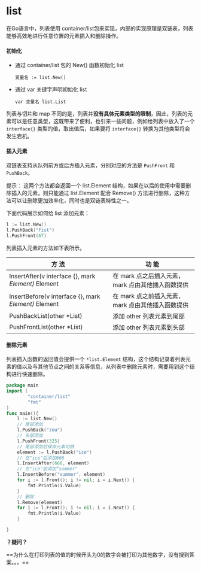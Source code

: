 # list
在Go语言中，列表使用 container/list包来实现，内部的实现原理是双链表，列表能够高效地进行任意位置的元素插入和删除操作。

#### 初始化
* 通过 container/list 包的 New() 函数初始化 list

    `变量名 := list.New()`

* 通过 var 关键字声明初始化 list

    `var 变量名 list.List`

列表与切片和 map 不同的是，列表并**没有具体元素类型的限制**，因此，列表的元素可以是任意类型，这既带来了便利，也引来一些问题，例如给列表中放入了一个 `interface{}` 类型的值，取出值后，如果要将 `interface{}` 转换为其他类型将会发生宕机。

#### 插入元素
双链表支持从队列前方或后方插入元素，分别对应的方法是 `PushFront` 和` PushBack`。

提示：
这两个方法都会返回一个 list.Element 结构，如果在以后的使用中需要删除插入的元素，则只能通过 list.Element 配合 Remove() 方法进行删除，这种方法可以让删除更加效率化，同时也是双链表特性之一。

下面代码展示如何给 list 添加元素：

```go
l := list.New()
l.PushBack("fist")
l.PushFront(67)
```

列表插入元素的方法如下表所示。

| 方  法                                                | 功  能                                            |
| ----------------------------------------------------- | ------------------------------------------------- |
| InsertAfter(v interface {}, mark  *Element)*  Element | 在 mark 点之后插入元素，mark 点由其他插入函数提供 |
| InsertBefore(v interface {}, mark  *Element)* Element | 在 mark 点之前插入元素，mark 点由其他插入函数提供 |
| PushBackList(other *List)                             | 添加 other 列表元素到尾部                         |
| PushFrontList(other *List)                            | 添加 other 列表元素到头部                         |

#### 删除元素

列表插入函数的返回值会提供一个 `*list.Element` 结构，这个结构记录着列表元素的值以及与其他节点之间的关系等信息，从列表中删除元素时，需要用到这个结构进行快速删除。

```go
package main
import (
        "container/list"
        "fmt"
)
func main(){
    l := list.New()
    // 尾部添加
    l.PushBack("zou")
    // 头部添加
    l.PushFront(325)
    // 尾部添加后保存元素句柄
    element := l.PushBack("ice")
    // 在"ice"后添加666
    l.InsertAfter(666, element)
    // 在"ice"前添加”summer"
    l.InsertBefore("summer", element)
    for i := l.Front(); i != nil; i = i.Next() {
        fmt.Println(i.Value)
    }
    // 删除
    l.Remove(element)
    for i := l.Front(); i != nil; i = i.Next() {
        fmt.Println(i.Value)
    }

}

```

**？疑问？**

​	==为什么在打印列表的值的时候开头为0的数字会被打印为其他数字，没有搜到答案。。。==



